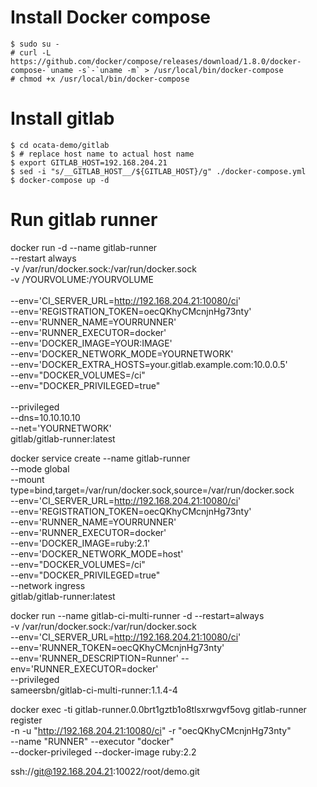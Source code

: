 # Install Docker compose

    $ sudo su -
    # curl -L https://github.com/docker/compose/releases/download/1.8.0/docker-compose-`uname -s`-`uname -m` > /usr/local/bin/docker-compose
    # chmod +x /usr/local/bin/docker-compose

# Install gitlab

    $ cd ocata-demo/gitlab
    $ # replace host name to actual host name
    $ export GITLAB_HOST=192.168.204.21
    $ sed -i "s/__GITLAB_HOST__/${GITLAB_HOST}/g" ./docker-compose.yml
    $ docker-compose up -d

# Run gitlab runner

docker run -d --name gitlab-runner \
    --restart always \
    -v /var/run/docker.sock:/var/run/docker.sock \
    -v /YOURVOLUME:/YOURVOLUME \
    \
    --env='CI_SERVER_URL=http://192.168.204.21:10080/ci'  \
    --env='REGISTRATION_TOKEN=oecQKhyCMcnjnHg73nty' \
    --env='RUNNER_NAME=YOURRUNNER'  \
    --env='RUNNER_EXECUTOR=docker' \
    --env='DOCKER_IMAGE=YOUR:IMAGE' \
    --env='DOCKER_NETWORK_MODE=YOURNETWORK' \
    --env='DOCKER_EXTRA_HOSTS=your.gitlab.example.com:10.0.0.5' \
    --env="DOCKER_VOLUMES=/ci" \
    --env="DOCKER_PRIVILEGED=true" \
    \
    --privileged \
    --dns=10.10.10.10 \
    --net='YOURNETWORK'  \
    gitlab/gitlab-runner:latest

docker service create --name gitlab-runner \
    --mode global \
    --mount type=bind,target=/var/run/docker.sock,source=/var/run/docker.sock \
    --env='CI_SERVER_URL=http://192.168.204.21:10080/ci'  \
    --env='REGISTRATION_TOKEN=oecQKhyCMcnjnHg73nty' \
    --env='RUNNER_NAME=YOURRUNNER'  \
    --env='RUNNER_EXECUTOR=docker' \
    --env='DOCKER_IMAGE=ruby:2.1' \
    --env='DOCKER_NETWORK_MODE=host' \
    --env="DOCKER_VOLUMES=/ci" \
    --env="DOCKER_PRIVILEGED=true" \
    --network ingress \
    gitlab/gitlab-runner:latest

docker run --name gitlab-ci-multi-runner -d --restart=always \
  -v /var/run/docker.sock:/var/run/docker.sock \
  --env='CI_SERVER_URL=http://192.168.204.21:10080/ci' \
  --env='RUNNER_TOKEN=oecQKhyCMcnjnHg73nty' \
  --env='RUNNER_DESCRIPTION=Runner' --env='RUNNER_EXECUTOR=docker' \
  --privileged \
  sameersbn/gitlab-ci-multi-runner:1.1.4-4

docker exec -ti gitlab-runner.0.0brt1gztb1o8tlsxrwgvf5ovg gitlab-runner register \
  -n -u "http://192.168.204.21:10080/ci" -r "oecQKhyCMcnjnHg73nty" \
  --name "RUNNER" --executor "docker" \
  --docker-privileged --docker-image ruby:2.2


ssh://git@192.168.204.21:10022/root/demo.git
